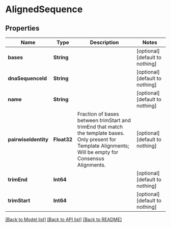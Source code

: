 # AlignedSequence


## Properties
Name | Type | Description | Notes
------------ | ------------- | ------------- | -------------
**bases** | **String** |  | [optional] [default to nothing]
**dnaSequenceId** | **String** |  | [optional] [default to nothing]
**name** | **String** |  | [optional] [default to nothing]
**pairwiseIdentity** | **Float32** | Fraction of bases between trimStart and trimEnd that match the template bases. Only present for Template Alignments; Will be empty for Consensus Alignments.  | [optional] [default to nothing]
**trimEnd** | **Int64** |  | [optional] [default to nothing]
**trimStart** | **Int64** |  | [optional] [default to nothing]


[[Back to Model list]](../README.md#models) [[Back to API list]](../README.md#api-endpoints) [[Back to README]](../README.md)


